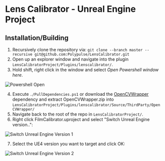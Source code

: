 # Lens Calibrator - Unreal Engine Project


## Installation/Building
1. Recursively clone the repository via:
```git clone --branch master --recursive git@github.com:Polypulse/LensCalibrator.git```
2. Open up an explorer window and navigate into the plugin ```LensCalibratorProject/Plugins/lenscalibrator/```.
3. Hold shift, right click in the window and select *Open Powershell window here*.

![Powershell Open](./Resources/openpowershell.png)

4. Execute ```./PullDependencies.ps1``` or download the [OpenCVWrapper](https://github.com/Polypulse/OpenCVWrapper/releases) dependency and extract OpenCVWrapper.zip into ```LensCalibratorProject/Plugins/lenscalibrator/Source/ThirdParty/OpenCVWrapper/```
5. Navigate back to the root of the repo in ```LensCalibratorProject/```.
6. Right click FilmCalibrator.uproject and select "Switch Unreal Engine version..":

![Switch Unreal Engine Version 1](./Resources/switch_ue4_version-1.png)

7. Select the UE4 version you want to target and click OK:

![Switch Unreal Engine Version 2](./Resources/switch_ue4_version-2.png)